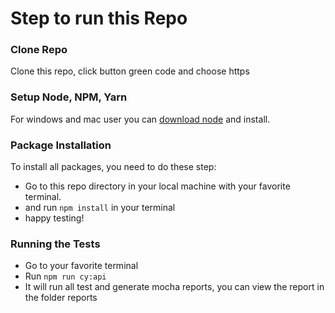 # Step to run this Repo

### Clone Repo
Clone this repo, click button green code and choose https

### Setup Node, NPM, Yarn
For windows and mac user you can [download node](https://nodejs.org/en/) and install.

### Package Installation
To install all packages, you need to do these step: 
- Go to this repo directory in your local machine with your favorite terminal.
- and run `npm install` in your terminal
- happy testing!

### Running the Tests
- Go to your favorite terminal
- Run `npm run cy:api`
- It will run all test and generate mocha reports, you can view the report in the folder reports
